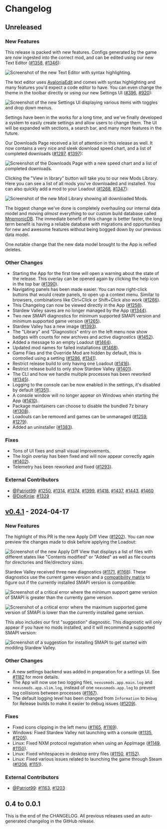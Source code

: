 # Changelog

## Unreleased

### New Features

This release is packed with new features. Configs generated by the game are now ingested into the correct mod, and can be edited using our new Text Editor ([#1358](https://github.com/Nexus-Mods/NexusMods.App/pull/1358), [#1346](https://github.com/Nexus-Mods/NexusMods.App/pull/1346)):

![Screenshot of the new Text Editor with syntax highlighting.](./docs/changelog-assets/a590065539b5c0e4bb30c0b7db401440.webp)

The text editor uses [AvaloniaEdit](https://github.com/avaloniaui/avaloniaedit) and comes with syntax highlighting and many features you'd expect a code editor to have. You can even change the theme in the toolbar directly or using our new Settings UI ([#396](https://github.com/Nexus-Mods/NexusMods.App/issues/396), [#920](https://github.com/Nexus-Mods/NexusMods.App/issues/920)):

![Screenshot of the new Settings UI displaying various items with toggles and drop down menus.](./docs/changelog-assets/426d90eea8870ce3481cd291bc2490c6.webp)

Settings have been in the works for a long time, and we've finally developed a system to easily create settings and allow users to change them. The UI will be expanded with sections, a search bar, and many more features in the future.

Our Downloads Page received a lot of attention in this release as well. It now contains a very nice and sleek download speed chart, and a list of completed downloads ([#1297](https://github.com/Nexus-Mods/NexusMods.App/pull/1297), [#1397](https://github.com/Nexus-Mods/NexusMods.App/pull/1397)):

![Screenshot of the Downloads Page with a new speed chart and a list of completed downloads.](./docs/changelog-assets/d7e2ce57af49808dc004fa897cc1063e.webp)

Clicking the "View in library" button will take you to our new Mods Library. Here you can see a list of all mods you've downloaded and installed. You can also quickly add a mod to your Loadout ([#1268](https://github.com/Nexus-Mods/NexusMods.App/pull/1268), [#1347](https://github.com/Nexus-Mods/NexusMods.App/pull/1347)):

![Screenshot of the new Mod Library showing all downloaded Mods.](./docs/changelog-assets/ebb2472a1ddcc1eddc3cc4b8061ee86a.webp)

The biggest change we've done is completely overhauling our internal data model and moving *almost* everything to our custom build database called [MnemonicDB](https://github.com/Nexus-Mods/NexusMods.MnemonicDB). The immediate benefit of this change is better faster, the long term benefit is having a reliable database with migrations and opportunities for new and awesome features without being bogged down by our previous data model.

One notable change that the new data model brought to the App is reified deletes.

### Other Changes

- Starting the App for the first time will open a warning about the state of the release. This overlay can be opened again by clicking the help icon in the top bar ([#1390](https://github.com/Nexus-Mods/NexusMods.App/pull/1390)).
- Navigating panels has been made easier. You can now right-click buttons that would create panels, to open up a context menu. Similar to browsers, combinations like Ctrl+Click or Shift+Click also work ([#1266](https://github.com/Nexus-Mods/NexusMods.App/pull/1266)).
- This Changelog can now be viewed directly in the App ([#1258](https://github.com/Nexus-Mods/NexusMods.App/pull/1258)).
- Stardew Valley saves are no longer managed by the App ([#1344](https://github.com/Nexus-Mods/NexusMods.App/pull/1344)).
- Two new SMAPI diagnostics for minimum supported SMAPI version and minimum supported game version ([#1265](https://github.com/Nexus-Mods/NexusMods.App/pull/1265)).
- Stardew Valley has a new image ([#1393](https://github.com/Nexus-Mods/NexusMods.App/pull/1393)).
- The "Library" and "Diagnostics" entry on the left menu now show badges with counts for new archives and active diagnostics ([#1452](https://github.com/Nexus-Mods/NexusMods.App/pull/1452)).
- Added a message to an empty Loadout ([#1464](https://github.com/Nexus-Mods/NexusMods.App/pull/1464)).
- Updated mod names for failed installations ([#1468](https://github.com/Nexus-Mods/NexusMods.App/pull/1468)).
- Game Files and the Override Mod are hidden by default, this is controlled using a setting ([#1286](https://github.com/Nexus-Mods/NexusMods.App/pull/1286), [#1341](https://github.com/Nexus-Mods/NexusMods.App/pull/1341)).
- Restrict release build to only having one Loadout ([#1416](https://github.com/Nexus-Mods/NexusMods.App/pull/1416)).
- Restrict release build to only show Stardew Valley ([#1401](https://github.com/Nexus-Mods/NexusMods.App/pull/1401)).
- The CLI and how we handle multiple processes has been reworked ([#1345](https://github.com/Nexus-Mods/NexusMods.App/pull/1345)).
- Logging to the console can be now enabled in the settings, it's disabled by default ([#1351](https://github.com/Nexus-Mods/NexusMods.App/pull/1351)).
- A console window will no longer appear on Windows when starting the App ([#1410](https://github.com/Nexus-Mods/NexusMods.App/pull/1410)).
- Package maintainers can choose to disable the bundled 7z binary ([#1308](https://github.com/Nexus-Mods/NexusMods.App/pull/1308)).
- Loadouts can be removed and games can be unmanaged ([#1259](https://github.com/Nexus-Mods/NexusMods.App/pull/1259), [#1279](https://github.com/Nexus-Mods/NexusMods.App/pull/1279)).
- Added an uninstaller ([#1383](https://github.com/Nexus-Mods/NexusMods.App/pull/1383)).

### Fixes

- Tons of UI fixes and small visual improvements.
- The login overlay has been fixed and will now appear correctly again ([#1402](https://github.com/Nexus-Mods/NexusMods.App/pull/1402)).
- Telemetry has been reworked and fixed ([#1293](https://github.com/Nexus-Mods/NexusMods.App/pull/1293)).

### External Contributors

- [@Patriot99](https://github.com/Patriot99): [#1250](https://github.com/Nexus-Mods/NexusMods.App/pull/1250), [#1314](https://github.com/Nexus-Mods/NexusMods.App/pull/1314), [#1374](https://github.com/Nexus-Mods/NexusMods.App/pull/1374), [#1399](https://github.com/Nexus-Mods/NexusMods.App/pull/1399), [#1418](https://github.com/Nexus-Mods/NexusMods.App/pull/1418), [#1437](https://github.com/Nexus-Mods/NexusMods.App/pull/1437), [#1443](https://github.com/Nexus-Mods/NexusMods.App/pull/1443), [#1460](https://github.com/Nexus-Mods/NexusMods.App/pull/1460)
- [@DioKiriie](https://github.com/DioKiriie): [#1329](https://github.com/Nexus-Mods/NexusMods.App/pull/1329)

## [v0.4.1](https://github.com/Nexus-Mods/NexusMods.App/releases/tag/v0.4.1) - 2024-04-17

### New Features

The highlight of this PR is the new Apply Diff View ([#1202](https://github.com/Nexus-Mods/NexusMods.App/pull/1202)). You can now preview the changes made to disk before applying the Loadout:

![Screenshot of the new Apply Diff View that displays a list of files with different states like "Contents modified" or "Added" as well as file counts for directories and file/directory sizes.](./docs/changelog-assets/3ee7ede1aafade7797185cb7f9f49b2a.webp)

Stardew Valley received three new diagnostics ([#1171](https://github.com/Nexus-Mods/NexusMods.App/pull/1171), [#1168](https://github.com/Nexus-Mods/NexusMods.App/issues/1168)). These diagnostics use the current game version and a [compatibility matrix](https://github.com/erri120/smapi-versions) to figure out if the currently installed SMAPI version is compatible:

![Screenshot of a critical error where the minimum support game version of SMAPI is greater than the currently game version.](./docs/changelog-assets/a348548403ed6a412fcfe97c22083e0d.webp)

![Screenshot of a critical error where the maximum supported game version of SMAPI is lower than the currently installed game version.](./docs/changelog-assets/15b10289b7aaaefd6f8f9c13da79ced9.webp)

This also includes our first "suggestion" diagnostic. This diagnostic will only appear if you have no mods installed, and it will recommend a supported SMAPI version:

![Screenshot of a suggestion for installing SMAPI to get started with modding Stardew Valley.](./docs/changelog-assets/081da2f32c8803bbd759cf2f22641810.webp)

### Other Changes

- A new settings backend was added in preparation for a settings UI. See [#1182](https://github.com/Nexus-Mods/NexusMods.App/issues/1182) for more details.
- The App will now use two logging files, `nexusmods.app.main.log` and `nexusmods.app.slim.log`, instead of one `nexusmods.app.log` to prevent log collisions between processes ([#1167](https://github.com/Nexus-Mods/NexusMods.App/pull/1167)).
- The default logging level has been changed from `Information` to `Debug` for Release builds to make it easier to debug issues ([#1209](https://github.com/Nexus-Mods/NexusMods.App/pull/1209)).

### Fixes

- Fixed icons clipping in the left menu ([#1165](https://github.com/Nexus-Mods/NexusMods.App/issues/1165), [#1169](https://github.com/Nexus-Mods/NexusMods.App/pull/1169)).
- Windows: Fixed Stardew Valley not launching with a console ([#1135](https://github.com/Nexus-Mods/NexusMods.App/issues/1135), [#1205](https://github.com/Nexus-Mods/NexusMods.App/pull/1205)).
- Linux: Fixed NXM protocol registration when using an AppImage ([#1149](https://github.com/Nexus-Mods/NexusMods.App/issues/1149), [#1150](https://github.com/Nexus-Mods/NexusMods.App/issues/1150)).
- Linux: Fixed whitespaces in desktop entry files ([#1150](https://github.com/Nexus-Mods/NexusMods.App/issues/1150), [#1152](https://github.com/Nexus-Mods/NexusMods.App/pull/1152)).
- Linux: Fixed various issues related to launching the game through Steam ([#1206](https://github.com/Nexus-Mods/NexusMods.App/pull/1206), [#1151](https://github.com/Nexus-Mods/NexusMods.App/issues/1151)).

### External Contributors

- [@Patriot99](https://github.com/Patriot99): [#1163](https://github.com/Nexus-Mods/NexusMods.App/pull/1163), [#1203](https://github.com/Nexus-Mods/NexusMods.App/pull/1203)

## 0.4 to 0.0.1

This is the end of the CHANGELOG. All previous releases used an auto-generated changelog in the GitHub release.
